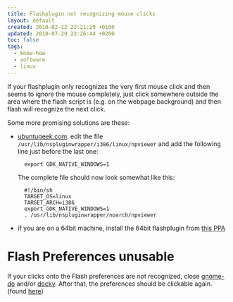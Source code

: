 ```yaml
---
title: Flashplugin not recognizing mouse clicks
layout: default
created: 2010-02-12 22:21:29 +0100
updated: 2010-07-29 23:26:44 +0200
toc: false
tags:
  - know-how
  - software
  - linux
---
```

If your flashplugin only recognizes the very first mouse click and then seems to ignore the mouse completely, just
click somewhere outside the area where the flash script is (e.g. on the webpage background) and then flash will
recognize the next click.

Some more promising solutions are these:

* [ubuntugeek.com](http://www.ubuntugeek.com/fix-for-flash-is-not-recognizing-mouse-clicks.html): edit the file
  `/usr/lib/nspluginwrapper/i386/linux/npviewer` and add the following line just before the last one:  
  
        export GDK_NATIVE_WINDOWS=1

  The complete file should now look somewhat like this:  
  
        #!/bin/sh
        TARGET_OS=linux
        TARGET_ARCH=i386
        export GDK_NATIVE_WINDOWS=1
        . /usr/lib/nspluginwrapper/noarch/npviewer

* if you are on a 64bit machine, install the 64bit flashplugin from [this PPA](https://launchpad.net/~sevenmachines/+archive/flash)


Flash Preferences unusable
==========================

If your clicks onto the Flash preferences are not recognized, close [gnome-do](apt://gnome-do) and/or [docky](apt://docky).
After that, the preferences should be clickable again. (found [here](http://ubuntuforums.org/showpost.php?p=8484828&postcount=19))

